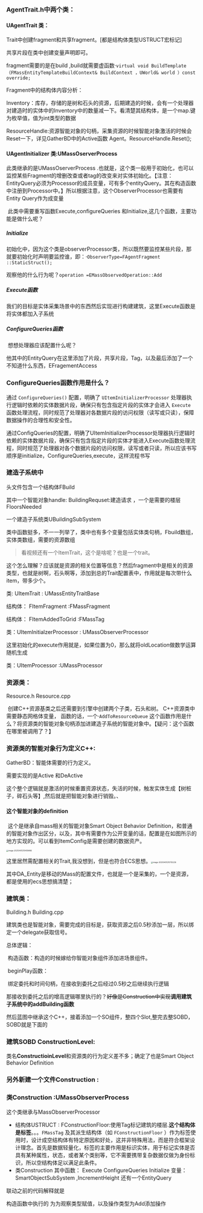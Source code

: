 ### AgentTrait.h中两个类：

#### UAgentTrait 类：

Trait中创建fragment和共享fragment。[都是结构体类型USTRUCT宏标记]

共享片段在类中创建变量声明即可。

fragment需要的是在build ,build就需要虚函数·`virtual void BuildTemplate（FMassEntityTemplateBuildContext& BuildContext ，UWorld& world ）const override;`



Fragment中的结构体内容分析：

Inventory：库存，存储的是树和石头的资源，后期建造的时候，会有一个处理器对建造时的实体中的Inventory中的数量减一下。看清楚其结构体，是一个map.键为枚举值，值为int类型的数据



ResourceHandle:资源智能对象的句柄，采集资源的时候智能对象激活的时候会Reset一下，详见GatherBD中的Active函数 Agent。ResourceHandle.Reset();



#### UAgentInitializer 类:UMassOserverProcess  

此类继承的是UMassOserverProcess .也就是，这个类一般用于初始化，也可以监控某些Fragment的增删改查或者tag的改变来对实体初始化。【注意：EntityQuery必须为Processor的成员变量，可有多个entityQuery。其在构造函数中注册到Processor中。】所以根据注意，这个ObserverProcessor也需要有Entity Query作为成变量

​	此类中需要重写函数Execute,configureQueries 和Initialize,这几个函数，主要功能是做什么呢？

##### Initialize

​	初始化中，因为这个类是observerProcessor类，所以既然要监控某些片段，那就要初始化时声明要监控谁，即：·`ObserverType=FAgentFragment ::StaticStruct();`

观察他的什么行为呢？`operation =EMassObservedOperation::Add`



##### Execute函数

我们的目标是实体采集场景中的东西然后实现进行构建建筑，这里Execute函数是将实体都加入子系统



##### ConfigureQueries函数

​		想想处理器应该配置什么呢？

​		他其中的EntityQuery在这里添加了片段，共享片段，Tag，以及最后添加了一个不知道什么东西，EFragementAccess

### ConfigureQueries函数作用是什么？

通过 `ConfigureQueries()` 配置，明确了 `UItemInitializerProcessor` 处理器执行逻辑时依赖的实体数据片段，确保只有包含指定片段的实体才会进入 `Execute` 函数处理流程，同时规范了处理器对各数据片段的访问权限（读写或只读），保障数据操作的合理性和安全性。

通过ConfigQueries的配置，明确了UItemInitializerProcessor处理器执行逻辑时依赖的实体数据片段，确保只有包含指定片段的实体才能进入Execute函数处理流程，同时规范了处理器对各个数据片段的访问权限，读写或者只读，所以应该书写顺序是initialize，ConfigureQueries,execute，这样流程书写

### 建造子系统中

头文件包含一个结构体FBuild

其中一个智能对象handle:	BuildingRequset:建造请求 ，一个是需要的楼层FloorsNeeded



一个建造子系统类UBuildingSubSystem

​	类中函数挺多，不一一列举了，类中也有多个变量包括实体类句柄，Fbuild数组，实体类数组，需要的资源数组







> 看视频还有一个ItemTrait，这个是啥呢？也是一个trait。

这个怎么理解？应该就是资源的相关位置等信息？然后fragment中是相关的资源类型，也就是树啊，石头啊等，添加到总的Trait配置表中，作用就是每次带什么item，带多少个。



类: UItemTrait : UMassEntityTraitBase

结构体： FItemFragment :FMassFragment

结构体： FItemAddedToGrid :FMassTag

类：UItemInitialzerProcessor : UMassObserverProcessor

​			这里初始化的execute作用就是，如果位置为0，那么就将oldLocation做数学运算随机生成

类：UItemProcessor :UMassProcessor





### 资源类：

Resource.h Resource.cpp

​	创建C++资源基类之后还需要到引擎中创建两个子类，石头和树。 C++资源类中需要静态网格体变量， 函数的话，一个·`AddToResourceQueue` 这个函数作用是什么？将资源类的智能对象句柄添加进建造子系统的智能对象中。【疑问：这个函数在哪里被调用了？】



### 资源类的智能对象行为定义C++:

GatherBD：智能体需要的行为定义。

需要实现的是Active 和DeActive

这个整个逻辑就是激活的时候重置资源状态，失活的时候，触发实体生成【树桩子，碎石头等】,然后就是把智能对象进行销毁。、



#### 这个智能对象的definition

​		这个是继承自mass相关的智能对象Smart Object Behavior Definition，和普通的智能对象作出区分，以及，其中有需要作为公开变量的话，配置是在如图所示的地方实现的。可以看到ItemConfig是需要创建的数据资产。



<img src="C:\Users\atarkli\AppData\Roaming\Typora\typora-user-images\image-20250401210408486.png" alt="image-20250401210408486" style="zoom:33%;" />

这里居然需配置相关的Trait,我没想到，但是也符合ECS思想。<img src="C:\Users\atarkli\AppData\Roaming\Typora\typora-user-images\image-20250401210735238.png" alt="image-20250401210735238" style="zoom:33%;" />



其中DA_Entity是移动的Mass的配置文件，也就是一个是采集的，一个是资源，都是使用的ecs思想搞清楚；

### 建筑类：

Building.h Building.cpp

建筑类也是智能对象，需要完成的目标是，获取资源之后0.5秒添加一层，所以绑定一个delegate获取信号。

总体逻辑：

​	构造函数：构造的时候嫁给你智能对象组件添加进场景组件。

​	beginPlay函数：

​		绑定委托和时间句柄，在接收到委托之后经过0.5秒之后继续执行逻辑

那接收到委托之后的增高逻辑哪里执行的？~~好像是Construction中实现~~**调用建筑子系统中的addBuilding函数**



然后蓝图中继承这个C++，接着添加一个SO组件，整四个Slot,整完去整SOBD，SOBD就是下面的



### 建筑SOBD ConstructionLevel:

类名**ConstructioinLevel**和资源类的行为定义差不多；确定了也是Smart Object Behavior Definition





### 另外新建一个文件Construction :

### 类Construction :UMassObserverProcess

这个类继承与MassObserverProcessor

- 结构体USTRUCT  : FConstructionFloor:使用Tag标记建筑的楼层.**这个结构体是标签**。。。`FMassTag` 及其派生结构体（如 `FConstructionFloor` ）作为标签使用时，设计成空结构体有特定原因和好处，这并非特殊用法，而是符合框架设计理念。首先是数据轻量化，标签的主要作用是标识实体，用于标记实体是否具有某种属性，状态，或者某个类别等，它不需要携带复杂数据仅做为身份标识，所以空结构体足以满足此条件。
- 类Construction   其中函数： Execute ConfigureQueries Initialize 变量：SmartObjectSubSystem ,IncrementHeight 还有一个EntityQuery

联动之前的代码解释就是

构造函数中执行的 为为观察类型赋值，以及操作类型为Add添加操作

